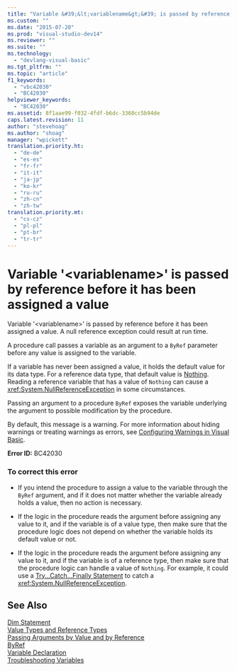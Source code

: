 ```yaml
---
title: "Variable &#39;&lt;variablename&gt;&#39; is passed by reference before it has been assigned a value | Microsoft Docs"
ms.custom: ""
ms.date: "2015-07-20"
ms.prod: "visual-studio-dev14"
ms.reviewer: ""
ms.suite: ""
ms.technology: 
  - "devlang-visual-basic"
ms.tgt_pltfrm: ""
ms.topic: "article"
f1_keywords: 
  - "vbc42030"
  - "BC42030"
helpviewer_keywords: 
  - "BC42030"
ms.assetid: 8f1aae99-f032-4fdf-b6dc-3360cc5b94de
caps.latest.revision: 11
author: "stevehoag"
ms.author: "shoag"
manager: "wpickett"
translation.priority.ht: 
  - "de-de"
  - "es-es"
  - "fr-fr"
  - "it-it"
  - "ja-jp"
  - "ko-kr"
  - "ru-ru"
  - "zh-cn"
  - "zh-tw"
translation.priority.mt: 
  - "cs-cz"
  - "pl-pl"
  - "pt-br"
  - "tr-tr"
---
```

# Variable &#39;&lt;variablename&gt;&#39; is passed by reference before it has been assigned a value
Variable '\<variablename>' is passed by reference before it has been assigned a value. A null reference exception could result at run time.  
  
 A procedure call passes a variable as an argument to a `ByRef` parameter before any value is assigned to the variable.  
  
 If a variable has never been assigned a value, it holds the default value for its data type. For a reference data type, that default value is [Nothing](/dotnet/visual-basic/language-reference/nothing). Reading a reference variable that has a value of `Nothing` can cause a <xref:System.NullReferenceException> in some circumstances.  
  
 Passing an argument to a procedure `ByRef` exposes the variable underlying the argument to possible modification by the procedure.  
  
 By default, this message is a warning. For more information about hiding warnings or treating warnings as errors, see [Configuring Warnings in Visual Basic](../ide/configuring-warnings-in-visual-basic.md).  
  
 **Error ID:** BC42030  
  
### To correct this error  
  
-   If you intend the procedure to assign a value to the variable through the `ByRef` argument, and if it does not matter whether the variable already holds a value, then no action is necessary.  
  
-   If the logic in the procedure reads the argument before assigning any value to it, and if the variable is of a value type, then make sure that the procedure logic does not depend on whether the variable holds its default value or not.  
  
-   If the logic in the procedure reads the argument before assigning any value to it, and if the variable is of a reference type, then make sure that the procedure logic can handle a value of `Nothing`. For example, it could use a [Try...Catch...Finally Statement](/dotnet/visual-basic/language-reference/statements/try-catch-finally-statement) to catch a <xref:System.NullReferenceException>.  
  
## See Also  
 [Dim Statement](/dotnet/visual-basic/language-reference/statements/dim-statement)   
 [Value Types and Reference Types](/dotnet/visual-basic/programming-guide/language-features/data-types/value-types-and-reference-types)   
 [Passing Arguments by Value and by Reference](/dotnet/visual-basic/language-reference/procedures/passing-arguments-by-value-and-by-reference)   
 [ByRef](/dotnet/visual-basic/language-reference/modifiers/byref)   
 [Variable Declaration](/dotnet/visual-basic/programming-guide/language-features/variables/variable-declaration)   
 [Troubleshooting Variables](/dotnet/visual-basic/programming-guide/language-features/variables/troubleshooting-variables)